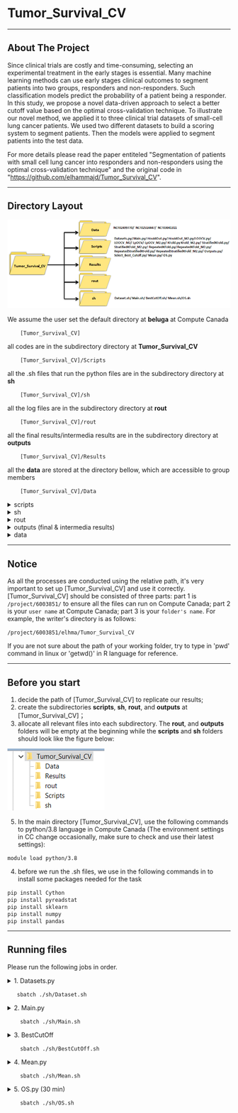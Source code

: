 # Tumor_Survival_CV
---
## About The Project

Since clinical trials are costly and time-consuming, selecting an experimental treatment in the early stages is essential. Many machine learning methods can use early stages clinical outcomes to segment patients into two groups, responders and non-responders. Such classification models predict the probability of a patient being a responder. In this study, we propose a novel data-driven approach to select a better cutoff value based on the optimal cross-validation technique.
To illustrate our novel method, we applied it to three clinical trial datasets of small-cell lung cancer patients. We used two different datasets to build a scoring system to segment patients. Then the models were applied to segment patients into the test data. 

For more details please read the paper entiteled "Segmentation of patients with small cell lung cancer into responders and non-responders using the optimal cross-validation technique" and the original code in "https://github.com/elhammajd/Tumor_Survival_CV".

---
## Directory Layout
![image](image0.png)

We assume the user set the default directory at **beluga** at Compute Canada
~~~
    [Tumor_Survival_CV]  
~~~
all codes are in the subdirectory directory at **Tumor_Survival_CV**
~~~
    [Tumor_Survival_CV]/Scripts 
~~~
all the .sh files that run the python files are in the subdirectory directory at **sh** 
~~~
    [Tumor_Survival_CV]/sh  
~~~
all the log files are in the subdirectory directory at **rout** 
~~~
    [Tumor_Survival_CV]/rout  
~~~
all the final results/intermedia results are in the subdirectory directory at **outputs**
~~~
    [Tumor_Survival_CV]/Results  
~~~
all the **data**  are stored at the directory bellow, which are accessible to group members
~~~
    [Tumor_Survival_CV]/Data 
~~~

<details><summary>scripts</summary>

    ├── scripts  
    │ 	 ├── Datasets.py	                 # Making dataframes for building the predcitive models
    │ 	 ├── Main_M1.py 		         # Main code calling the functions of predictive models outputs for the novel method
    │ 	 ├── Main_M2.py 		         # Main code calling the functions of predictive models outputs for the standard method
    │ 	 ├── HouldOut.py	                 # Building predictive method by using HoldOut CV 
    │ 	 ├── LOOCV.py			         # Building predictive method by using LOOCV CV   
    │ 	 ├── LpOCV.py			         # Building predictive method by using LpOCV CV   
    │ 	 ├── KFold.py			         # Building predictive method by KFold CV 
    │ 	 ├── StratifiedKFold.py		         # Building predictive method by using StratifiedKFold CV 
    │ 	 ├── RepeatedKFold.py		         # Building predictive method by using RepeatedKFold CV  
    │ 	 ├── RepeatedStratifiedKFold.py		 # Building predictive method by using RepeatedStratifiedKFold CV 
    │ 	 ├── BestCutoff_M1.py		         # Selecting the best predictive models along with their best cut offs
    │ 	 ├── Mean.py		                 # Calculating the mean of coefficient of features from selected predictive models
    │ 	 ├── Outputs_M1.py	         	 # Saving the results of predictive models in csv files for the novel method
    │ 	 ├── Outputs_M2.py		         #  Saving the results of predictive models in csv files for the standard method
    │ 	 ├── OS_M1.py		                 # Computing Kaplan-Meier, CPH, and AFT according to the novel method	
    │ 	 └── OS_M2.py			         # Computing Kaplan-Meier, CPH, and AFT according to the standard method					
</details>
<details><summary>sh</summary>
    
    ├── sh  
    │ 	 ├── Dataset.sh		# sh.file to run Datasets.py
    │ 	 ├── Main.sh		# sh.file to run Main.py, HoldOut.py, HoldOut_M2, and ...
    │ 	 ├── BestCutOff.sh	# sh.file to run Select_Best_Cutoff.py
    │ 	 ├── Mean.sh		# sh.file to run Mean.py
    │ 	 └── OS.sh		# sh.file to run OS.py		
		
</details>
<details><summary>rout</summary>
        
    ├── rout  
    │ 	 ├── Dataset.out		# log.file from Dataset.sh
    │ 	 ├── Main.out		# log.file from Main.sh
    │ 	 ├── BestCutOff.out	# log.file from BestCutOff.sh
    │ 	 ├── Mean.out		# log.file from Mean.sh
    │ 	 └── OS.out		# log.file from OS.sh; **Summary of CPH and AFT model for the novel and the standar model can be found in OS.out**	
	
</details>
<details><summary>outputs (final & intermedia results)</summary>

    ├──  intermedia result
    │ 	 ├── M1_Coefs_NCT02499770.csv	        # Coefficient of each feature for each predictive model on NCT02499770 in the novel model
    │ 	 ├── M1_Coefs_NCT02514447.csv	        # Coefficient of each feature for each predictive model on NCT02514447 in the novel model
    │ 	 ├── M1_Coefs_NCT03041311.csv	        # Coefficient of each feature for each predictive model on NCT03041311 in the novel model
    │ 	 ├── M2_Coefs_NCT02499770.csv	        # Coefficient of each feature for each predictive model on NCT02499770 in the standard model
    │ 	 ├── M2_Coefs_NCT02514447.csv	        # Coefficient of each feature for each predictive model on NCT02514447 in the standard model
    │ 	 ├── M2_Coefs_NCT03041311.csv	        # Coefficient of each feature for each predictive model on NCT03041311 in the standard model
    │ 	 ├── Best_Cutoff_NCT02499770.csv	# Best cut offs of predictive models for NCT02499770 in the novel model
    │ 	 ├── Best_Cutoff_NCT02514447.csv	# Best cut offs of predictive models for NCT02514447 in the novel model
    │ 	 ├── Best_Cutoff_NCT03041311.csv	# Best cut offs of predictive models for NCT03041311 in the novel model
    ├──  final result     
    │ 	 ├── M1_Performance_NCT02499770.csv	# Performance of predictive models for NCT02499770 in the novel model
    │ 	 ├── M1_Performance_NCT02514447.csv	# Performance of predictive models for NCT02514447 in the novel model
    │ 	 ├── M1_Performance_NCT03041311.csv	# Performance of predictive models for NCT03041311 in the novel model
    │ 	 ├── M2_Performance_NCT02499770.csv	# Performance of predictive models for NCT02499770 in the standard model
    │ 	 ├── M2_Performance_NCT02514447.csv	# Performance of predictive models for NCT02514447 in the standard model
    │ 	 ├── M2_Performance_NCT03041311.csv	# Performance of predictive models for NCT03041311 in the standard model
    │ 	 ├── M1_Probability_NCT02499770.csv	# Probability of predictive models for NCT02499770 in the novel model
    │ 	 ├── M1_Probability_NCT02514447.csv     # Probability of predictive models for NCT02514447 in the novel model
    │ 	 ├── M1_Probability_NCT03041311.csv	# Probability of predictive models for NCT03041311 in the novel model
    │ 	 ├── M2_Probability_NCT02499770.csv	# Probability of predictive models for NCT02499770 in the standard model
    │ 	 ├── M2_Probability_NCT02514447.csv	# Probability of predictive models for NCT02514447 in the standard model
    │ 	 ├── M2_Probability_NCT03041311.csv	# Probability of predictive models for NCT03041311 in the standard model
    │ 	 ├── M1_Pearson_residuals_NCT02499770.csv	# Pearson residuals of predictive models for NCT02499770 in the novel model
    │ 	 ├── M1_Pearson_residuals_NCT02514447.csv	# Pearson residuals of predictive models for NCT02514447 in the novel model
    │ 	 ├── M1_Pearson_residuals_NCT03041311.csv	# Pearson residuals of predictive models for NCT03041311 in the novel model
    │ 	 ├── M2_Pearson_residuals_NCT02499770.csv	# Pearson residuals of running predictive models for NCT02499770 in the standard model
    │ 	 ├── M2_Pearson_residuals_NCT02514447.csv	# Pearson residuals of running predictive models for NCT02514447 in the standard model
    │ 	 ├── M2_Pearson_residuals_NCT03041311.csv	# Pearson residuals of running predictive models for NCT03041311 in the standard model
    │ 	 ├── M1_OS_Bestcut_NCT03041311.csv	# Kaplan Meier for NCT03041311 in the novel model
    │ 	 ├── M1_OS_Bestcut_NCT02499770.csv	# Kaplan Meier for NCT02499770 in the novel model
    │ 	 ├── M1_OS_Bestcut_NCT02514447.csv	# Kaplan Meier for NCT02514447 in the novel model
    │ 	 ├── M2_OS_Bestcut_NCT03041311.csv	# Kaplan Meier for NCT03041311 in the standard model
    │ 	 ├── M2_OS_Bestcut_NCT02499770.csv	# Kaplan Meier for NCT02499770 in the standard model
    │ 	 ├── M2_OS_Bestcut_NCT02514447.csv	# Kaplan Meier for NCT02514447 in the standard model
    │ 	 ├── M1_WeibullAFT_NCT02499770.csv	# AFT model for NCT02499770 in the novel model
    │ 	 ├── M1_WeibullAFT_NCT02514447.csv	# AFT model for NCT02514447 in the novel model
    │ 	 ├── M1_WeibullAFT_NCT03041311.csv	# AFT model for NCT03041311 in the novel model
    │ 	 ├── M2_WeibullAFT_NCT02499770.csv	# AFT model for NCT02499770 in the standard model
    │ 	 ├── M2_WeibullAFT_NCT02514447.csv	# AFT model for NCT02514447 in the standard model
    │ 	 └── M2_WeibullAFT_NCT03041311.csv	# AFT model for NCT03041311 in the standard model
    
</details>
<details><summary>data</summary>
	    
    ├── data
    │ 	 ├── NCT02499770	# Small Cell Lung Cancer dataset, downloaded from https://data.projectdatasphere.org/projectdatasphere/html/access
    │ 	 ├── NCT02514447	# Small Cell Lung Cancer dataset, downloaded from https://data.projectdatasphere.org/projectdatasphere/html/access
    │ 	 └── NCT03041311	# Small Cell Lung Cancer dataset, downloaded from https://data.projectdatasphere.org/projectdatasphere/html/access
 
</details>

---
## Notice

As all the processes are conducted using the relative path, it's very important to set up [Tumor_Survival_CV] and use it correctly. 
[Tumor_Survival_CV] should be consisted of three parts: part 1 is ```/project/6003851/``` to ensure all the files can run on Compute Canada; part 2 is your ```user name``` at Compute Canada; part 3 is your ```folder's name```. For example, the writer's directory is as follows:

~~~
/project/6003851/elhma/Tumor_Survival_CV
~~~

If you are not sure about the path of your working folder, try to type in 'pwd' command in linux or 'getwd()' in R language for reference. 

---
## Before you start
1. decide the path of [Tumor_Survival_CV] to replicate our results;
2. create the subdirectories **scripts**, **sh**, **rout**, and **outputs** at [Tumor_Survival_CV]；
3. allocate all relevant files into each subdirectory. The **rout**, and **outputs** folders will be empty at the beginning while the **scripts** and **sh** folders should look like the figure below:

![image](image1.png)

5. In the main directory [Tumor_Survival_CV], use the following commands to python/3.8  language in Compute Canada (The environment settings in CC change occasionally, make sure to check and use their latest settings):
~~~
module load python/3.8
~~~
4. before we run the .sh files, we use in the following commands in to install some packages needed for the task
~~~
pip install Cython
pip install pyreadstat
pip install sklearn
pip install numpy
pip install pandas
~~~

---

## Running files

Please run the following jobs in order.


<details><summary>1. Datasets.py</summary>

- reading dataset downloaded from https://data.projectdatasphere.org/projectdatasphere/html/access;

- building a dataframe of baseline characteristics of patients;

- building a dataframe of PCA of the dynamic tumor size for the early four visits;
	
- building a dataframe of Overall Survival;

- building a dataframe of Best Overall Response;

- building a merged dataframe from all features;	

 </details>
 
 ~~~
    sbatch ./sh/Dataset.sh
~~~


<details><summary>2. Main.py</summary>

- running the seven CV techniques and Nested CV techniques using the merged dataframe reached from Dataset.sh;
	
- saving all results in csv files by running Output.py;

</details>

~~~
    sbatch ./sh/Main.sh
~~~


<details><summary>3. BestCutOff</summary>

- reading the predcition outputs of models reached by running Main.sh;

- detecting the best predcitive models and their best cut offs;


</details>

~~~
    sbatch ./sh/BestCutOff.sh
~~~

<details><summary>4. Mean.py</summary>

- reading the Main.sh and BestCutOff.sh outputs;

- calculating the mean of coefficients of each feature reached from selected predictive models;


</details>

~~~
    sbatch ./sh/Mean.sh
~~~

<details><summary>5. OS.py (30 min)</summary>

- reading the outputs from running Mean.sh and Main.sh;

- computing Kaplan-Meier Curve for each dataset;


</details>

~~~
    sbatch ./sh/OS.sh
~~~






